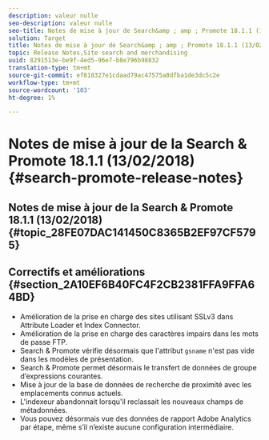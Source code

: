 ```yaml
---
description: valeur nulle
seo-description: valeur nulle
seo-title: Notes de mise à jour de Search&amp ; amp ; Promote 18.1.1 (13/02/2018)
solution: Target
title: Notes de mise à jour de Search&amp ; amp ; Promote 18.1.1 (13/02/2018)
topic: Release Notes,Site search and merchandising
uuid: 8291513e-be9f-4ed5-96e7-b8e796b98832
translation-type: tm+mt
source-git-commit: ef818327e1cdaad79ac47575a8dfba1de3dc5c2e
workflow-type: tm+mt
source-wordcount: '103'
ht-degree: 1%

---
```



# Notes de mise à jour de la Search &amp; Promote 18.1.1 (13/02/2018){#search-promote-release-notes}

## Notes de mise à jour de la Search &amp; Promote 18.1.1 (13/02/2018) {#topic_28FE07DAC141450C8365B2EF97CF5795}

## Correctifs et améliorations {#section_2A10EF6B40FC4F2CB2381FFA9FFA64BD}

* Amélioration de la prise en charge des sites utilisant SSLv3 dans Attribute Loader et Index Connector.
* Amélioration de la prise en charge des caractères impairs dans les mots de passe FTP.
* Search &amp; Promote vérifie désormais que l&#39;attribut `gsname` n&#39;est pas vide dans les modèles de présentation.
* Search &amp; Promote permet désormais le transfert de données de groupe d’expressions courantes.
* Mise à jour de la base de données de recherche de proximité avec les emplacements connus actuels.
* L&#39;indexeur abandonnait lorsqu&#39;il reclassait les nouveaux champs de métadonnées.
* Vous pouvez désormais vue des données de rapport Adobe Analytics par étape, même s’il n’existe aucune configuration intermédiaire.

